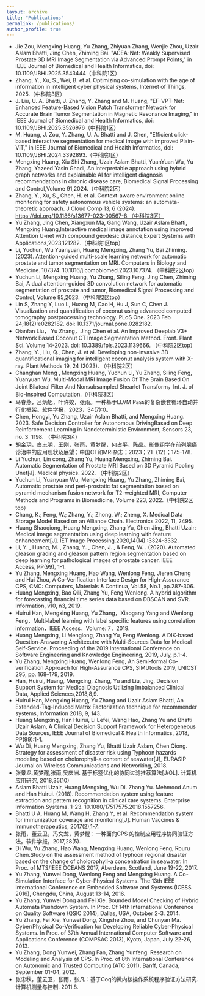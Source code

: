 ```yaml
---
layout: archive
title: "Publications"
permalink: /publications/
author_profile: true
---
```

- Jie Zou, Mengxing Huang, Yu Zhang, Zhiyuan Zhang, Wenjie Zhou, Uzair Aslam Bhatti, Jing Chen, Zhiming Bai. "ACEA-Net: Weakly Supervised Prostate 3D MRI Image Segmentation via Advanced Prompt Points," in IEEE Journal of Biomedical and Health Informatics, doi: 10.1109/JBHI.2025.3543444（中科院1区）
- Zhang, Y., Xu, S., Wei, B. et al. Optimizing co-simulation with the age of information in intelligent cyber physical systems, Internet of Things, 2025.（中科院3区）
- J. Liu, U. A. Bhatti, J. Zhang, Y. Zhang and M. Huang, "EF-VPT-Net: Enhanced Feature-Based Vision Patch Transformer Network for Accurate Brain Tumor Segmentation in Magnetic Resonance Imaging," in IEEE Journal of Biomedical and Health Informatics, doi: 10.1109/JBHI.2025.3526976（中科院1区）
- M. Huang, J. Zou, Y. Zhang, U. A. Bhatti and J. Chen, "Efficient click-based interactive segmentation for medical image with improved Plain-ViT," in IEEE Journal of Biomedical and Health Informatics, doi: 10.1109/JBHI.2024.3392893.（中科院1区）
- Mengxing Huang, Xiu Shi Zhang, Uzair Aslam Bhatti, YuanYuan Wu, Yu Zhang, Yazeed Yasin Ghadi, An interpretable approach using hybrid graph networks and explainable AI for intelligent diagnosis recommendations in chronic disease care, Biomedical Signal Processing and Control,Volume 91,2024.（中科院2区）
- Zhang, Y., Xu, S., Chen, H. et al. Context-aware environment online monitoring for safety autonomous vehicle systems: an automata-theoretic approach. J Cloud Comp 13, 6 (2024). https://doi.org/10.1186/s13677-023-00567-8.（中科院3区）
- Yu Zhang, Jing Chen, Xiangxun Ma, Gang Wang, Uzair Aslam Bhatti, Mengxing Huang,Interactive medical image annotation using improved Attention U-net with compound geodesic distance,Expert Systems with Applications,2023,121282.（中科院1区top）
- Li, Yuchun, Wu Yuanyuan, Huang Mengxing, Zhang Yu, Bai Zhiming. (2023). Attention-guided multi-scale learning network for automatic prostate and tumor segmentation on MRI. Computers in Biology and Medicine. 107374. 10.1016/j.compbiomed.2023.107374. （中科院2区top）
- Yuchun Li, Mengxing Huang, Yu Zhang, Siling Feng, Jing Chen, Zhiming Bai, A dual attention-guided 3D convolution network for automatic segmentation of prostate and tumor, Biomedical Signal Processing and Control, Volume 85,2023.（中科院2区top）
- Lin S, Zhang Y, Luo L, Huang M, Cao H, Hu J, Sun C, Chen J. Visualization and quantification of coconut using advanced computed tomography postprocessing technology. PLoS One. 2023 Feb 24;18(2):e0282182. doi: 10.1371/journal.pone.0282182.
- Qianfan Liu， Yu Zhang，Jing Chen et al. An Improved Deeplab V3+ Network Based Coconut CT Image Segmentation Method. Front. Plant Sci. Volume 14-2023. doi: 10.3389/fpls.2023.1139666. （中科院2区top）
- Zhang, Y., Liu, Q., Chen, J. et al. Developing non-invasive 3D quantificational imaging for intelligent coconut analysis system with X-ray. Plant Methods 19, 24 (2023). （中科院2区）
- Changhan Meng , Mengxing Huang, Yuchun Li, Yu Zhang, Siling Feng, Yuanyuan Wu. Multi-Modal MRI Image Fusion Of The Brain Based On Joint Bilateral Filter And Nonsubsampled Shearlet Transform，Int. J. of Bio-Inspired Computation.（中科院3区）
- 马春燕，吕炳旭，叶许姣，张雨。一种基于LLVM Pass的复杂嵌套循环自动并行化框架。软件学报，2023，34(7):0。
- Chen, Hongyi, Yu Zhang, Uzair Aslam Bhatti, and Mengxing Huang. 2023. Safe Decision Controller for Autonomous DrivingBased on Deep Reinforcement Learning in Nondeterministic Environment, Sensors 23, no. 3: 1198. （中科院3区）
- 胡金玥，白志明，王刚，张雨，黄梦醒，何占平，陈晶。影像组学在前列腺癌诊治中的应用现状及展望；中国CT和MRI杂志；2023；21（12）；175-178.
- Li Yuchun, Lin cong, Zhang Yu, Huang Mengxing, Zhiming Bai. Automatic Segmentation of Prostate MRI Based on 3D Pyramid Pooling Unet[J]. Medical physics. 2022. （中科院2区）
- Yuchun Li, Yuanyuan Wu, Mengxing Huang, Yu Zhang, Zhiming Bai, Automatic prostate and peri-prostatic fat segmentation based on pyramid mechanism fusion network for T2-weighted MRI, Computer Methods and Programs in Biomedicine, Volume 223, 2022.（中科院2区top）
- Chang, K.; Feng, W.; Zhang, Y.; Zhong, W.; Zheng, X. Medical Data Storage Model Based on an Alliance Chain. Electronics 2022, 11, 2495. 
- Huang Shaoqiong, Huang Mengxing, Zhang Yu, Chen Jing, Bhatti Uzair: Medical image segmentation using deep learning with feature enhancement[J]. IET Image Processing.2020,14(14) :3324-3332.
- Li, Y. , Huang, M. , Zhang, Y. , Chen, J. , & Feng, W. . (2020). Automated gleason grading and gleason pattern region segmentation based on deep learning for pathological images of prostate cancer. IEEE Access, PP(99), 1-1.
- Yu Zhang, Mengxing Huang, Hao Wang, Wenlong Feng, Jieren Cheng and Hui Zhou, A Co-Verification Interface Design for High-Assurance CPS, CMC: Computers, Materials & Continua, Vol.58, No.1 ,pp.287-306.
- Huang Mengxing, Bao Qili, Zhang Yu, Feng Wenlong. A hybrid algorithm for forecasting financial time series data based on DBSCAN and SVR. Information, v10, n3, 2019.
- Huirui Han, Mengxing Huang, Yu Zhang，Xiaogang Yang and Wenlong Feng，Multi-label learning with label specific features using correlation information，IEEE Access，Volume: 7，2019.
- Huang Mengxing, Li Menglong, Zhang Yu, Feng Wenlong. A DIK-based Question-Answering Architecutre with Multi-Sources Data for Medical Self-Service. Proceeding of the 2019 International Conference on Software Engineering and Knowledge Engineering, 2019, July, p.1-4.
- Yu Zhang, Mengxing Huang, Wenlong Feng, An Semi-formal Co-verification Approach for High-Assurance CPS, SIMUtools 2019, LNICST 295, pp. 168–179, 2019. 
- Han, Huirui, Huang, Mengxing, Zhang, Yu and Liu, Jing, Decision Support System for Medical Diagnosis Utilizing Imbalanced Clinical Data, Applied Sciences,2018,8,9. 
- Huirui Han, Mengxing Huang, Yu Zhang and Uzair Aslam Bhatti, An Extended-Tag-Induced Matrix Factorization technique for recommender systems, Information 2018, 9, 143.
- Huang Mengxing, Han Huirui, Li Lefei, Wang Hao, Zhang Yu and Bhatti Uzair Aslam, A Clinical Decision Support Framework for Heterogeneous Data Sources, IEEE Journal of Biomedical & Health Informatics, 2018, PP(99):1-1. 
- Wu Di, Huang Mengxing, Zhang Yu, Bhatti Uzair Aslam, Chen Qiong. Strategy for assessment of disaster risk using Typhoon hazards modeling based on cholorophyll-a content of seawater[J], EURASIP Journal on Wireless Communications and Networking, 2018.
- 张景龙,黄梦醒,张雨,吴庆洲. 基于标签优化的协同过滤推荐算法[J/OL]. 计算机应用研究, 2018,35(10)
- Aslam Bhatti Uzair, Huang Mengxing, Wu Di. Zhang Yu. Mehmood Anum and Han Huirui. (2018). Recommendation system using feature extraction and pattern recognition in clinical care systems. Enterprise Information Systems. 1-23. 10.1080/17517575.2018.1557256.
- Bhatti U A, Huang M, Wang H, Zhang Y, et al. Recommendation system for immunization coverage and monitoring[J]. Human Vaccines & Immunotherapeutics, 2017(2),1-7.
- 张雨，董云卫，冯文龙，黄梦醒：一种面向CPS 的控制应用程序协同验证方法。软件学报，2017,28(5).
- Di Wu, Yu Zhang, Hao Wang, Mengxing Huang, Wenlong Feng, Rouru Chen.Study on the assessment method of typhoon regional disaster based on the change of cholorophyll-a concentration in seawater. In Proc. of MTS/IEEE OCEANS 2017, Aberdeen, Scotland, June 19-22, 2017.
- Yu Zhang, Yunwei Dong, Wenlong Feng and Mengxing Huang. A Co-Simulation Interface for Cyber-Physical Systems. The 13th IEEE International Conference on Embedded Software and Systems (ICESS 2016), Chengdu, China, August 13-14, 2016.
- Yu Zhang, Yunwei Dong and Fei Xie. Bounded Model Checking of Hybrid Automata Pushdown System. In Proc. Of 14th International Conference on Quality Software (QSIC 2014), Dallas, USA, October 2-3. 2014.
- Yu Zhang, Fei Xie, Yunwei Dong, Xingshe Zhou, and Chunyan Ma. Cyber/Physical Co-Verification for Developing Reliable Cyber-Physical Systems. In Proc. of 37th Annual International Computer Software and Applications Conference (COMPSAC 2013), Kyoto, Japan, July 22-26, 2013.
- Yu Zhang, Dong Yunwei, Zhang Fan, Zhang Yunfeng. Research on Modeling and Analysis of CPS. In Proc. of 8th International Conference on Autonomic and Trusted Computing (ATC 2011), Banff, Canada, September 01-04, 2012.
- 张忠秋，董云卫，张雨，张凡：基于Coq的微内核操作系统程序验证方法研究.计算机测量与控制. 2011.8.
